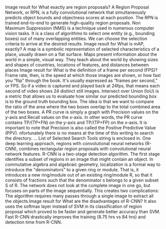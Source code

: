 Image result for What exactly are region proposals?
A Region Proposal Network, or RPN, is a fully convolutional network that simultaneously predicts object bounds and objectness scores at each position. The RPN is trained end-to-end to generate high-quality region proposals.
Non Maximum Suppression (NMS) is a technique used in numerous computer vision tasks. It is a class of algorithms to select one entity (e.g., bounding boxes) out of many overlapping entities. We can choose the selection criteria to arrive at the desired results.
Image result for What is mAP, exactly?
A map is a symbolic representation of selected characteristics of a place, usually drawn on a flat surface. Maps present information about the world in a simple, visual way. They teach about the world by showing sizes and shapes of countries, locations of features, and distances between places
Image result for What is the definition of a frame per second (FPS)?
Frame rate, then, is the speed at which those images are shown, or how fast you “flip” through the book. It's usually expressed as “frames per second,” or FPS. So if a video is captured and played back at 24fps, that means each second of video shows 24 distinct still images.
Intersect over Union (IoU) is a metric that allows us to evaluate how similar our predicted bounding box is to the ground truth bounding box. The idea is that we want to compare the ratio of the area where the two boxes overlap to the total combined area of the two boxes.
A PR curve is simply a graph with Precision values on the y-axis and Recall values on the x-axis. In other words, the PR curve contains TP/(TP+FN) on the y-axis and TP/(TP+FP) on the x-axis. It is important to note that Precision is also called the Positive Predictive Value (PPV).
nfortunately there is no means at the time of this writing to search the directory. ... List of Selected Search Tools string is enclosed in.
One deep learning approach, regions with convolutional neural networks (R-CNN), combines rectangular region proposals with convolutional neural network features. R-CNN is a two-stage detection algorithm. The first stage identifies a subset of regions in an image that might contain an object.
In commutative algebra and algebraic geometry, localization is a formal way to introduce the "denominators" to a given ring or module. That is, it introduces a new ring/module out of an existing ring/module R, so that it consists of fractions such that the denominator s belongs to a given subset S of R.
The network does not look at the complete image in one go, but focuses on parts of the image sequentially. This creates two complications: The algorithm requires many passes through a single image to extract all the objects.Image result for What are the disadvantages of R-CNN?
It also uses the softmax layer instead of SVM in its classification of region proposal which proved to be faster and generate better accuracy than SVM. Fast R-CNN drastically improves the training (8.75 hrs vs 84 hrs) and detection time from R-CNN.

